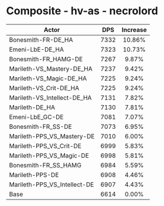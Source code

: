 # Composite - hv-as - necrolord
| Actor | DPS | Increase |
|---|:---:|:---:|
|Bonesmith-FR-DE_HA|7332|10.86%|
|Emeni-LbE-DE_HA|7323|10.73%|
|Bonesmith-FR_HAMG-DE|7267|9.87%|
|Marileth-VS_Mastery-DE_HA|7237|9.42%|
|Marileth-VS_Magic-DE_HA|7225|9.24%|
|Marileth-VS_Crit-DE_HA|7225|9.24%|
|Marileth-VS_Intellect-DE_HA|7131|7.82%|
|Marileth-DE_HA|7130|7.81%|
|Emeni-LbE_GC-DE|7081|7.07%|
|Bonesmith-FR_SS-DE|7073|6.95%|
|Marileth-PPS_VS_Mastery-DE|7010|6.00%|
|Marileth-PPS_VS_Crit-DE|6999|5.83%|
|Marileth-PPS_VS_Magic-DE|6998|5.81%|
|Bonesmith-FR_SS_HAMG|6984|5.59%|
|Marileth-PPS-DE|6908|4.46%|
|Marileth-PPS_VS_Intellect-DE|6907|4.43%|
|Base|6614|0.00%|
